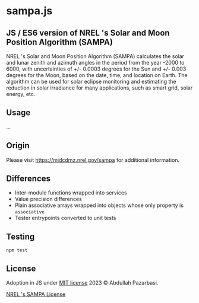 # sampa.js

## JS / ES6 version of NREL 's Solar and Moon Position Algorithm (SAMPA)

NREL 's Solar and Moon Position Algorithm (SAMPA) calculates the solar and lunar zenith and azimuth angles in the period from the year -2000 to 6000, with uncertainties of +/- 0.0003 degrees for the Sun and +/- 0.003 degrees for the Moon, based on the date, time, and location on Earth. The algorithm can be used for solar eclipse monitoring and estimating the reduction in solar irradiance for many applications, such as smart grid, solar energy, etc.

## Usage

...

## Origin

Please visit https://midcdmz.nrel.gov/sampa for additional information.

## Differences

- Inter-module functions wrapped into services
- Value precision differences
- Plain associative arrays wrapped into objects whose only property is `associative`
- Tester entrypoints converted to unit tests

## Testing

```shell
npm test
```

## License

Adoption in JS under [MIT license](/LICENSE) 2023 © Abdullah Pazarbasi.

[NREL 's SAMPA License](https://midcdmz.nrel.gov/sampa/#license)
